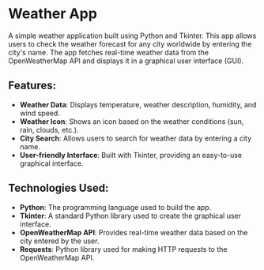 # Weather App

A simple weather application built using Python and Tkinter. This app allows users to check the weather forecast for any city worldwide by entering the city's name. The app fetches real-time weather data from the OpenWeatherMap API and displays it in a graphical user interface (GUI).

## Features:
- **Weather Data**: Displays temperature, weather description, humidity, and wind speed.
- **Weather Icon**: Shows an icon based on the weather conditions (sun, rain, clouds, etc.).
- **City Search**: Allows users to search for weather data by entering a city name.
- **User-friendly Interface**: Built with Tkinter, providing an easy-to-use graphical interface.

## Technologies Used:
- **Python**: The programming language used to build the app.
- **Tkinter**: A standard Python library used to create the graphical user interface.
- **OpenWeatherMap API**: Provides real-time weather data based on the city entered by the user.
- **Requests**: Python library used for making HTTP requests to the OpenWeatherMap API.
